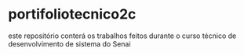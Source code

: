 # portifoliotecnico2c
este repositório conterá os trabalhos feitos durante o curso técnico de desenvolvimento de sistema do Senai
